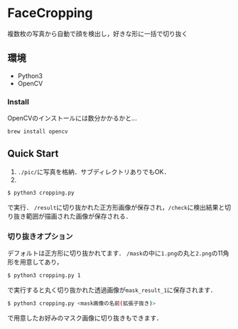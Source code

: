 # FaceCropping
複数枚の写真から自動で顔を検出し，好きな形に一括で切り抜く

## 環境
- Python3
- OpenCV

### Install
OpenCVのインストールには数分かかるかと...
```sh
brew install opencv
```

## Quick Start
1. `./pic/`に写真を格納．サブディレクトリありでもOK．
2. 
```sh
$ python3 cropping.py
``` 
で実行．
`/result`に切り抜かれた正方形画像が保存され，`/check`に検出結果と切り抜き範囲が描画された画像が保存される．

### 切り抜きオプション
デフォルトは正方形に切り抜かれてます．
`/mask`の中に`1.png`の丸と`2.png`の11角形を用意してあり，
```sh
$ python3 cropping.py 1
```
で実行すると丸く切り抜かれた透過画像が`mask_result_1`に保存されます．

```sh
$ python3 cropping.py <mask画像の名前(拡張子抜き)>
```
で用意したお好みのマスク画像に切り抜きもできます．

